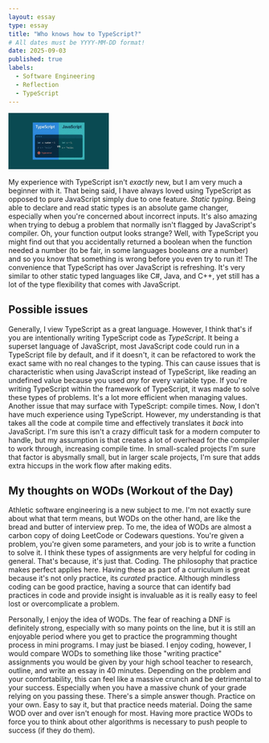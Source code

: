 ```yaml
---
layout: essay
type: essay
title: "Who knows how to TypeScript?"
# All dates must be YYYY-MM-DD format!
date: 2025-09-03
published: true
labels:
  - Software Engineering
  - Reflection
  - TypeScript
---
```


<img width="200px" class="rounded float-start pe-4" src="../img/typescriptessay/tsvjs.png">

My experience with TypeScript isn't *exactly* new, but I am very much a beginner with it. That being said, I have always loved using TypeScript as opposed to pure JavaScript simply due to one feature. *Static typing*. Being able to declare and read static types is an absolute game changer, especially when you're concerned about incorrect inputs. It's also amazing when trying to debug a problem that normally isn't flagged by JavaScript's compiler. Oh, your function output looks strange? Well, with TypeScript you might find out that you accidentally returned a boolean when the function needed a number (to be fair, in some languages booleans *are* a number) and so you know that something is wrong before you even try to run it! The convenience that TypeScript has over JavaScript is refreshing. It's very similar to other static typed languages like C#, Java, and C++, yet still has a lot of the type flexibility that comes with JavaScript.

## Possible issues
Generally, I view TypeScript as a great language. However, I think that's if you are intentionally writing TypeScript code as *TypeScript*. It being a superset language of JavaScript, most JavaScript code could run in a TypeScript file by default, and if it doesn't, it can be refactored to work the exact same with no real changes to the typing. This can cause issues that is characteristic when using JavaScript instead of TypeScript, like reading an undefined value because you used *any* for every variable type. If you're writing TypeScript within the framework of TypeScript, it was made to solve these types of problems. It's a lot more efficient when managing values. Another issue that may surface with TypeScript: compile times. Now, I don't have much experience using TypeScript. However, my understanding is that takes all the code at compile time and effectively translates it *back* into JavaScript. I'm sure this isn't a crazy difficult task for a modern computer to handle, but my assumption is that creates a lot of overhead for the compiler to work through, increasing compile time. In small-scaled projects I'm sure that factor is abysmally small, but in larger scale projects, I'm sure that adds extra hiccups in the work flow after making edits. 

## My thoughts on WODs (Workout of the Day)
Athletic software engineering is a new subject to me. I'm not exactly sure about what that term means, but WODs on the other hand, are like the bread and butter of interview prep. To me, the idea of WODs are almost a carbon copy of doing LeetCode or Codewars questions. You're given a problem, you're given some parameters, and your job is to write a function to solve it. I think these types of assignments are very helpful for coding in general. That's because, it's just that. Coding. The philosophy that practice makes perfect applies here. Having these as part of a curriculum is great because it's not only practice, its *curated* practice. Although mindless coding can be good practice, having a source that can identify bad practices in code and provide insight is invaluable as it is really easy to feel lost or overcomplicate a problem. 

Personally, I enjoy the idea of WODs. The fear of reaching a DNF is definitely strong, especially with so many points on the line, but it is still an enjoyable period where you get to practice the programming thought process in mini programs. I may just be biased. I enjoy coding, however, I would compare WODs to something like those "writing practice" assignments you would be given by your high school teacher to research, outline, and write an essay in 40 minutes. Depending on the problem and your comfortability, this can feel like a massive crunch and be detrimental to your success. Especially when you have a massive chunk of your grade relying on you passing these. There's a simple answer though. Practice on your own. Easy to say it, but that practice needs material. Doing the same WOD over and over isn't enough for most. Having more practice WODs to force you to think about other algorithms is necessary to push people to success (if they do them).